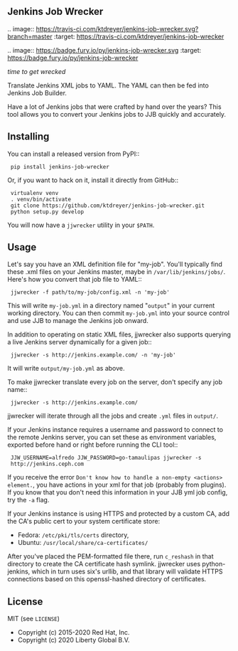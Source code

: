 Jenkins Job Wrecker
-------------------

.. image:: https://travis-ci.com/ktdreyer/jenkins-job-wrecker.svg?branch=master
       :target: https://travis-ci.com/ktdreyer/jenkins-job-wrecker

.. image:: https://badge.fury.io/py/jenkins-job-wrecker.svg
       :target: https://badge.fury.io/py/jenkins-job-wrecker

*time to get wrecked*

Translate Jenkins XML jobs to YAML. The YAML can then be fed into Jenkins Job
Builder.

Have a lot of Jenkins jobs that were crafted by hand over the years? This tool
allows you to convert your Jenkins jobs to JJB quickly and accurately.

Installing
----------

You can install a released version from PyPI::

     pip install jenkins-job-wrecker

Or, if you want to hack on it, install it directly from GitHub::

     virtualenv venv
     . venv/bin/activate
     git clone https://github.com/ktdreyer/jenkins-job-wrecker.git
     python setup.py develop

You will now have a ``jjwrecker`` utility in your ``$PATH``.

Usage
-----
Let's say you have an XML definition file for "my-job". You'll typically find
these .xml files on your Jenkins master, maybe in ``/var/lib/jenkins/jobs/``.
Here's how you convert that job file to YAML::

     jjwrecker -f path/to/my-job/config.xml -n 'my-job'

This will write ``my-job.yml`` in a directory named "``output``" in your
current working directory. You can then commit ``my-job.yml`` into your source
control and use JJB to manage the Jenkins job onward.

In addition to operating on static XML files, jjwrecker also supports querying
a live Jenkins server dynamically for a given job::

     jjwrecker -s http://jenkins.example.com/ -n 'my-job'

It will write ``output/my-job.yml`` as above.

To make jjwrecker translate every job on the server, don't specify any job
name::

     jjwrecker -s http://jenkins.example.com/

jjwrecker will iterate through all the jobs and create ``.yml`` files in
``output/``.

If your Jenkins instance requires a username and password to connect to the
remote Jenkins server, you can set these as environment variables, exported
before hand or right before running the CLI tool::

     JJW_USERNAME=alfredo JJW_PASSWORD=go-tamaulipas jjwrecker -s
     http://jenkins.ceph.com

If you receive the error ``Don't know how to handle a non-empty <actions> element.``,
you have actions in your xml for that job (probably from plugins). If you know that
you don't need this information in your JJB yml job config, try the ``-a`` flag.

If your Jenkins instance is using HTTPS and protected by a custom CA, add the
CA's public cert to your system certificate store:

* Fedora: ``/etc/pki/tls/certs`` directory,
* Ubuntu: ``/usr/local/share/ca-certificates/``

After you've placed the PEM-formatted file there, run ``c_reshash`` in that
directory to create the CA certificate hash symlink.  jjwrecker uses
python-jenkins, which in turn uses six's urllib, and that library will validate
HTTPS connections based on this openssl-hashed directory of certificates.


License
-------
MIT (see ``LICENSE``)

* Copyright (c) 2015-2020 Red Hat, Inc.
* Copyright (c) 2020 Liberty Global B.V.
